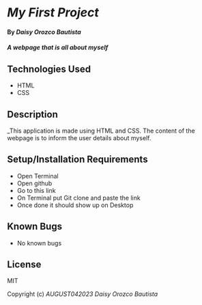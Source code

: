 # _My First Project_

#### By _**Daisy Orozco Bautista**_

#### _A webpage that is all about myself_

## Technologies Used

* HTML
* CSS

## Description

_This application is made using HTML and CSS. The content of the webpage is to inform the user details about myself.

## Setup/Installation Requirements

* Open Terminal
* Open github 
* Go to this link 
* On Terminal put Git clone and paste the link 
* Once done it should show up on Desktop


## Known Bugs

* No known bugs

## License

MIT

Copyright (c) _AUGUST042023_ _Daisy Orozco Bautista_
